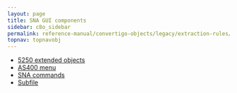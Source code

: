 ```yaml
---
layout: page
title: SNA GUI components
sidebar: c8o_sidebar
permalink: reference-manual/convertigo-objects/legacy/extraction-rules/sna-gui-components/
topnav: topnavobj
---
```

* [5250 extended objects](5250-extended-objects/)
* [AS400 menu](as400-menu/)
* [SNA commands](sna-commands/)
* [Subfile](subfile/)

